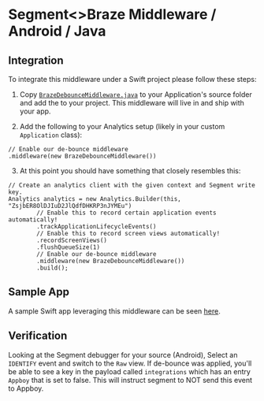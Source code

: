 # Segment<>Braze Middleware / Android / Java

## Integration
To integrate this middleware under a Swift project please follow these steps:

1. Copy [`BrazeDebounceMiddleware.java`](/Android/app/src/main/java/com/example/segmentbrazedebounce_android/BrazeDebounceMiddleware.java) to your Application's source folder and add the to your project.  This middleware will live in and ship with your app.

2. Add the following to your Analytics setup (likely in your custom `Application` class):
```
// Enable our de-bounce middleware
.middleware(new BrazeDebounceMiddleware())
```

3. At this point you should have something that closely resembles this:
```
// Create an analytics client with the given context and Segment write key.
Analytics analytics = new Analytics.Builder(this, "ZsjbER8OlDJIuD2JlQdfDHKRP3nJYMEu")
        // Enable this to record certain application events automatically!
        .trackApplicationLifecycleEvents()
        // Enable this to record screen views automatically!
        .recordScreenViews()
        .flushQueueSize(1)
        // Enable our de-bounce middleware
        .middleware(new BrazeDebounceMiddleware())
        .build();
```

## Sample App
A sample Swift app leveraging this middleware can be seen [here](/iOS/Android/).

## Verification
Looking at the Segment debugger for your source (Android), Select an `IDENTIFY` event and switch to the `Raw` view.  If de-bounce was applied, you'll be able to see a key in the payload called `integrations` which has an entry `Appboy` that is set to false.  This will instruct segment to NOT send this event to Appboy.
